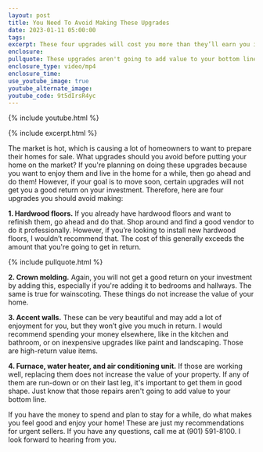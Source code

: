 ```yaml
---
layout: post
title: You Need To Avoid Making These Upgrades
date: 2023-01-11 05:00:00
tags:
excerpt: These four upgrades will cost you more than they’ll earn you in a sale.
enclosure:
pullquote: These upgrades aren't going to add value to your bottom line.
enclosure_type: video/mp4
enclosure_time:
use_youtube_image: true
youtube_alternate_image:
youtube_code: 9t5dIrsR4yc
---
```

{% include youtube.html %}

{% include excerpt.html %}

The market is hot, which is causing a lot of homeowners to want to prepare their homes for sale. What upgrades should you avoid before putting your home on the market? If you're planning on doing these upgrades because you want to enjoy them and live in the home for a while, then go ahead and do them\! However, if your goal is to move soon, certain upgrades will not get you a good return on your investment. Therefore, here are four upgrades you should avoid making:&nbsp;

**1\. Hardwood floors.** If you already have hardwood floors and want to refinish them, go ahead and do that. Shop around and find a good vendor to do it professionally. However, if you’re looking to install new hardwood floors, I wouldn’t recommend that. The cost of this generally exceeds the amount that you're going to get in return.

{% include pullquote.html %}

**2\. Crown molding.** Again, you will not get a good return on your investment by adding this, especially if you're adding it to bedrooms and hallways. The same is true for wainscoting. These things do not increase the value of your home.&nbsp;

**3\. Accent walls.** These can be very beautiful and may add a lot of enjoyment for you, but they won’t give you much in return. I would recommend spending your money elsewhere, like in the kitchen and bathroom, or on inexpensive upgrades like paint and landscaping. Those are high-return value items.&nbsp;

**4\. Furnace, water heater, and air conditioning unit.** If those are working well, replacing them does not increase the value of your property. If any of them are run-down or on their last leg, it's important to get them in good shape. Just know that those repairs aren't going to add value to your bottom line.&nbsp;

If you have the money to spend and plan to stay for a while, do what makes you feel good and enjoy your home\! These are just my recommendations for urgent sellers. If you have any questions, call me at (901) 591-8100. I look forward to hearing from you.